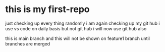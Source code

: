 #  this is my first-repo
just checking up every thing randomly
i am again checking up my git hub
i use vs code on daily basis but not git hub
i will now use git hub also



this is main branch and this will not be shown on feature1 branch until branches are merged





